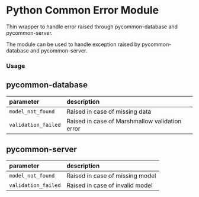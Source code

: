 # Python Common Error Module #

Thin wrapper to handle error raised through pycommon-database and pycommon-server.

The module can be used to handle exception raised by pycommon-database and pycommon-server.

### Usage ###

## pycommon-database ##

| parameter                    | description                                    |
|:-----------------------------|:-----------------------------------------------|
| `model_not_found`            | Raised in case of missing data                 |
| `validation_failed`          | Raised in case of Marshmallow validation error |

## pycommon-server ##

| parameter                    | description                     |
|:-----------------------------|:--------------------------------|
| `model_not_found`            | Raised in case of missing model |
| `validation_failed`          | Raised in case of invalid model |